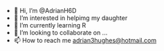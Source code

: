 - 👋 Hi, I’m @AdrianH6D
- 👀 I’m interested in helpimg my daughter
- 🌱 I’m currently learning R
- 💞️ I’m looking to collaborate on ...
- 📫 How to reach me adrian3hughes@hotmail.com

<!---
AdrianH6D/AdrianH6D is a ✨ special ✨ repository because its `README.md` (this file) appears on your GitHub profile.
You can click the Preview link to take a look at your changes.
--->

